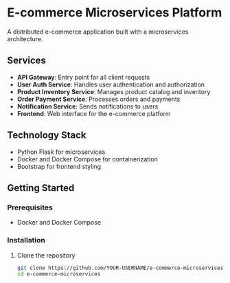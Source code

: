 # E-commerce Microservices Platform

A distributed e-commerce application built with a microservices architecture.

## Services

- **API Gateway**: Entry point for all client requests
- **User Auth Service**: Handles user authentication and authorization
- **Product Inventory Service**: Manages product catalog and inventory
- **Order Payment Service**: Processes orders and payments
- **Notification Service**: Sends notifications to users
- **Frontend**: Web interface for the e-commerce platform

## Technology Stack

- Python Flask for microservices
- Docker and Docker Compose for containerization
- Bootstrap for frontend styling

## Getting Started

### Prerequisites

- Docker and Docker Compose

### Installation

1. Clone the repository
   ```bash
   git clone https://github.com/YOUR-USERNAME/e-commerce-microservices.git
   cd e-commerce-microservices
